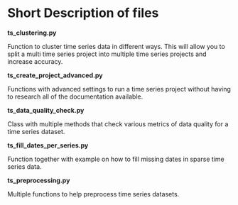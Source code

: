 # Short Description of files

**ts_clustering.py**

Function to cluster time series data in different ways. This will allow you to split a multi time series project into multiple time series projects and increase accuracy.

**ts_create_project_advanced.py**

Functions with advanced settings to run a time series project without having to research all of the documentation available.

**ts_data_quality_check.py**

Class with multiple methods that check various metrics of data quality for a time series dataset.

**ts_fill_dates_per_series.py**

Function together with example on how to fill missing dates in sparse time series data.

**ts_preprocessing.py**

Multiple functions to help preprocess time series datasets.

